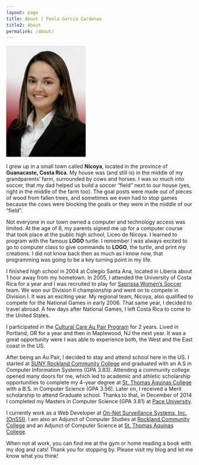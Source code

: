 ```yaml
---
layout: page
title: About | Paola Garcia Cardenas
title2: About
permalink: /about/
---
```


<div class="img-profile"><img src="../img/pg.jpg" caption="Paola Garcia Cardenas - Personal Website" /></div>

I grew up in a small town called **Nicoya**, located in the province of **Guanacaste, Costa Rica**. My house was (and still is) in the middle of my grandparents’ farm, surrounded by cows and horses. I was so much into soccer, that my dad helped us build a soccer “field” next to our house (yes, right in the middle of the farm too). The goal posts were made out of pieces of wood from fallen trees, and sometimes we even had to stop games because the cows were blocking the goals or they were in the middle of our “field”.

Not everyone in our town owned a computer and technology access was limited. At the age of 8, my parents signed me up for a computer course that took place at the public high school, Liceo de Nicoya. I learned to program with the famous **LOGO** turtle. I remember I was always excited to go to computer class to give commands to **LOGO**, the turtle, and print my creations. I did not know back then as much as I know now, that programming was going to be a key turning point in my life.

I finished high school in 2004 at Colegio Santa Ana, located in Liberia about 1 hour away from my hometown. In 2005, I attended the University of Costa Rica for a year and I was recruited to play for [Saprissa Women’s Soccer][Saprissa] team. We won our Division II championship and went on to compete in Division I. It was an exciting year. My regional team, Nicoya, also qualified to compete for the National Games in early 2006. That same year, I decided to travel abroad. A few days after National Games, I left Costa Rica to come to the United States.

I participated in the [Cultural Care Au Pair Program][AuPair] for 2 years. Lived in Portland, OR for a year and then in Maplewood, NJ the next year. It was a great opportunity were I was able to experience both, the West and the East coast in the US.

After being an Au Pair, I decided to stay and attend school here in the US. I started at [SUNY Rockland Community College][SUNY] and graduated with an A.S in Computer Information Systems (GPA 3.83). Attending a community college opened many doors for me, which led to academic and athletic scholarship opportunities to complete my 4-year degree at [St. Thomas Aquinas College][STAC] with a B.S. in Computer Science (GPA 3.56). Later on, I received a Merit scholarship to attend Graduate school. Thanks to that, in December of 2014 I completed my Masters in Computer Science (GPA 3.81) at [Pace University][PACE].

I currently work as a Web Developer at [On-Net Surveillance Systems, Inc. (OnSSI)][OnSSI]. I am also an Adjunct of Computer Studies at [Rockland Community College][SUNY] and an Adjunct of Computer Science at [St. Thomas Aquinas College][STAC].

When not at work, you can find me at the gym or home reading a book with my dog and cats! Thank you for stopping by. Please visit my blog and let me know what you think!

[Saprissa]: 	http://www.saprissa.cr/
[AuPair]:		https://culturalcare.com/
[OnSSI]:		https://onssi.com
[SUNY]:			http://www.sunyrockland.edu/
[STAC]:			http://www.stac.edu/
[PACE]:			http://www.pace.edu/
